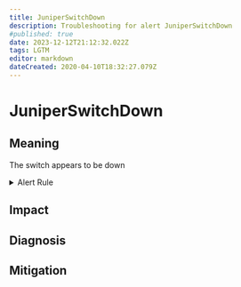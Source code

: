 ```yaml
---
title: JuniperSwitchDown
description: Troubleshooting for alert JuniperSwitchDown
#published: true
date: 2023-12-12T21:12:32.022Z
tags: LGTM
editor: markdown
dateCreated: 2020-04-10T18:32:27.079Z
---
```


# JuniperSwitchDown

## Meaning
[//]: # "Short paragraph that explains what the alert means"
The switch appears to be down

<details>
  <summary>Alert Rule</summary>

  ```yaml
alert: JuniperSwitchDown
expr: junos_up == 0
for: 0m
labels:
    severity: critical
annotations:
    summary: Juniper switch down (instance {{ $labels.instance }})
    description: |-
        The switch appears to be down
          VALUE = {{ $value }}
          LABELS = {{ $labels }}
    runbook: https://github.com/srerun/prometheus-alerts/content/runbooks/JuniperSwitchDown

  ```
</details>


## Impact
[//]: # "What could / will happen if the alert is not addressed"



## Diagnosis
[//]: # "Steps to take to identify the cause of the problem"



## Mitigation
[//]: # "The steps necessary to resolve the alert"
